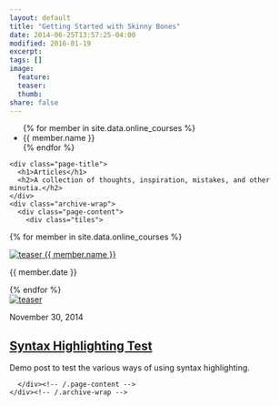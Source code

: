 ```yaml
---
layout: default
title: "Getting Started with Skinny Bones"
date: 2014-06-25T13:57:25-04:00
modified: 2016-01-19
excerpt:
tags: []
image:
  feature:
  teaser:
  thumb:
share: false
---
```


<ul>
{% for member in site.data.online_courses %}
  <li>
      {{ member.name }}
  </li>
{% endfor %}
</ul>

<div id="main" role="main">     
  <div class="wrap">
    
    <div class="page-title">
      <h1>Articles</h1>
      <h2>A collection of thoughts, inspiration, mistakes, and other minutia.</h2>
    </div>
    <div class="archive-wrap">
      <div class="page-content">
        <div class="tiles">

{% for member in site.data.online_courses %}
  <article class="tile" itemscope="" itemtype="http://schema.org/Article" >
    <a href="" title="{{ member.name }}" class="post-teaser">
      <img src="" alt="teaser" itemprop="image">
      {{ member.name }}
    </a>
    <p class="entry-date date published">{{ member.date }}</p>
  </article>
{% endfor %}

  <article class="tile" itemscope="" itemtype="http://schema.org/Article">
  <a href="//psurya1994.github.io/Personal-Website//articles/syntax-highlighting-test/" title="Syntax Highlighting Test" class="post-teaser"><img src="//psurya1994.github.io/Personal-Website//images/400x250.gif" alt="teaser" itemprop="image"></a>
  <p class="entry-date date published"><time datetime="2014-11-30" itemprop="datePublished">November 30, 2014</time></p>
  <h2 class="post-title" itemprop="name"><a href="//psurya1994.github.io/Personal-Website//articles/syntax-highlighting-test/">Syntax Highlighting Test</a></h2>
  <p class="post-excerpt" itemprop="description">Demo post to test the various ways of using syntax highlighting.</p>
</article>


</div>
<!-- /.tiles -->

      </div><!-- /.page-content -->
    </div><!-- /.archive-wrap -->
  </div><!-- /.wrap -->
</div>
